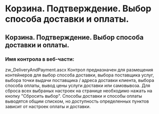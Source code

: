 ﻿---
description: 2.4.7
---
# Корзина. Подтверждение. Выбор способа доставки и оплаты.
## Корзина. Подтверждение. Выбор способа доставки и оплаты.
### Имя контрола в веб-части: 
zw_DeliveryAndPayment.ascx
Контрол предназначен для размещения контейнеров для выбор способа доставки, выбора поставщика услуг, выбора точки выдачи поставщика / адреса доставки клиента, выбора способа оплаты, вывод цены услуги доставки или самовывоза.
Для сброса всех выбраных настроек на странице необходимо нажать на кнопку "Сбросить выбор".
Способы доставки и способы оплаты выводятся общим списком, но доступность определенных пунктов зависит от настроек оплаты и доставки.
